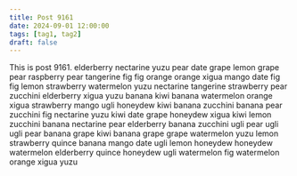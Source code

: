 ```yaml
---
title: Post 9161
date: 2024-09-01 12:00:00
tags: [tag1, tag2]
draft: false
---
```

This is post 9161.
elderberry
nectarine
yuzu
pear
date
grape
lemon
grape
pear
raspberry
pear
tangerine
fig
fig
orange
orange
xigua
mango
date
fig
fig
lemon
strawberry
watermelon
yuzu
nectarine
tangerine
strawberry
pear
zucchini
elderberry
xigua
yuzu
banana
kiwi
banana
watermelon
orange
xigua
strawberry
mango
ugli
honeydew
kiwi
banana
zucchini
banana
pear
zucchini
fig
nectarine
yuzu
kiwi
date
grape
honeydew
xigua
kiwi
lemon
zucchini
banana
nectarine
pear
elderberry
banana
zucchini
ugli
pear
ugli
ugli
pear
banana
grape
kiwi
banana
grape
grape
watermelon
yuzu
lemon
strawberry
quince
banana
mango
date
ugli
lemon
honeydew
honeydew
watermelon
elderberry
quince
honeydew
ugli
watermelon
fig
watermelon
orange
xigua
yuzu
